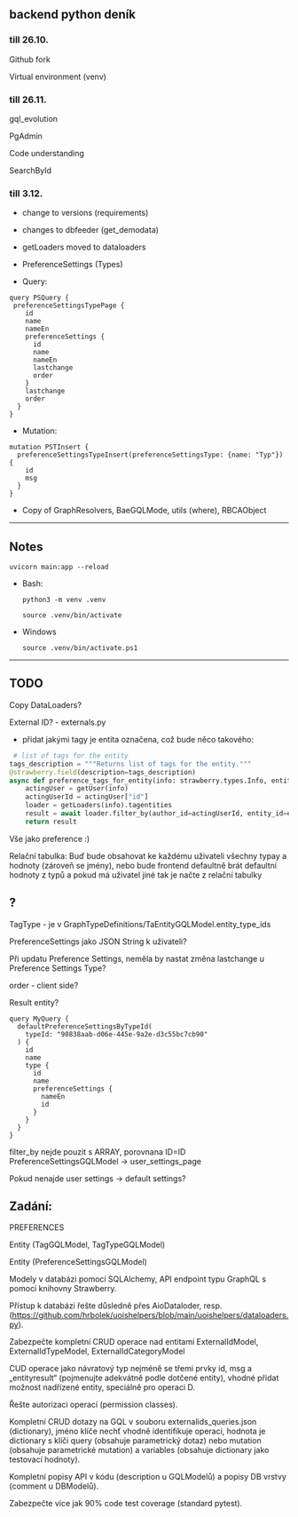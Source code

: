 ## backend python deník

### till 26.10.

Github fork

Virtual environment (venv) 

### till 26.11.

gql_evolution

PgAdmin

Code understanding

SearchById

### till 3.12.

- change to versions (requirements)

- changes to dbfeeder (get_demodata)

- getLoaders moved to dataloaders

- PreferenceSettings (Types)

- Query:
```
query PSQuery {
 preferenceSettingsTypePage {
    id
    name
    nameEn
    preferenceSettings {
      id
      name
      nameEn
      lastchange
      order
    }
    lastchange
    order
  }
}

 ```
- Mutation:
```
mutation PSTInsert {
  preferenceSettingsTypeInsert(preferenceSettingsType: {name: "Typ"}) {
    id
    msg
  }
}
 ```


- Copy of GraphResolvers, BaeGQLMode, utils (where), RBCAObject

---

## Notes

 `uvicorn main:app --reload `

- Bash:

    `python3 -m venv .venv`

    `source .venv/bin/activate`

- Windows
 
    `source .venv/bin/activate.ps1`

---

## TODO

Copy DataLoaders?

External ID? - externals.py

 - přidat jakými tagy je entita označena, což bude něco takového:

```python
 # list of tags for the entity
tags_description = """Returns list of tags for the entity."""
@strawberry.field(description=tags_description)
async def preference_tags_for_entity(info: strawberry.types.Info, entity_id: strawberry.ID) -> List["PreferenceTagEntityGQLModel"]:
    actingUser = getUser(info)
    actingUserId = actingUser["id"]
    loader = getLoaders(info).tagentities
    result = await loader.filter_by(author_id=actingUserId, entity_id=entity_id)
    return result
```

Vše jako preference :)

Relační tabulka: Buď bude obsahovat ke každému uživateli všechny typay a hodnoty (zároveň se jmény), nebo bude frontend defaultně brát defaultní hodnoty z typů a pokud má uživatel jiné tak je načte z relační tabulky

## ?

TagType - je v GraphTypeDefinitions/TaEntityGQLModel.entity_type_ids  

PreferenceSettings jako JSON String k uživateli?

Při updatu Preference Settings, neměla by nastat změna lastchange u Preference Settings Type?

order - client side?

Result entity?


```
query MyQuery {
  defaultPreferenceSettingsByTypeId(
    typeId: "90838aab-d06e-445e-9a2e-d3c55bc7cb90"
  ) {
    id
    name
    type {
      id
      name
      preferenceSettings {
        nameEn
        id
      }
    }
  }
}
```

filter_by nejde pouzit s ARRAY, porovnana ID=ID PreferenceSettingsGQLModel -> user_settings_page

Pokud nenajde user settings -> default settings?

## Zadání:

PREFERENCES

Entity (TagGQLModel, TagTypeGQLModel)

Entity (PreferenceSettingsGQLModel)

Modely v databázi pomocí SQLAlchemy, API endpoint typu GraphQL s pomocí knihovny Strawberry.

Přístup k databázi řešte důsledně přes AioDataloder, resp. (https://github.com/hrbolek/uoishelpers/blob/main/uoishelpers/dataloaders.py).

Zabezpečte kompletní CRUD operace nad entitami ExternalIdModel, ExternalIdTypeModel, ExternalIdCategoryModel

CUD operace jako návratový typ nejméně se třemi prvky id, msg a „entityresult“ (pojmenujte adekvátně podle dotčené entity), vhodné přidat možnost nadřízené entity, speciálně pro operaci D.

Řešte autorizaci operací (permission classes).

Kompletní CRUD dotazy na GQL v souboru externalids_queries.json (dictionary), jméno klíče nechť vhodně identifikuje operaci, hodnota je dictionary s klíči query (obsahuje parametrický dotaz) nebo mutation (obsahuje parametrické mutation) a variables (obsahuje dictionary jako testovací hodnoty).

Kompletní popisy API v kódu (description u GQLModelů) a popisy DB vrstvy (comment u DBModelů).

Zabezpečte více jak 90% code test coverage (standard pytest).

